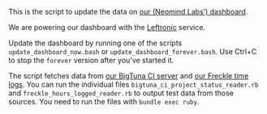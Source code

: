This is the script to update the data on [our (Neomind Labs’) dashboard][nm-dash].

[nm-dash]: redacted

We are powering our dashboard with the [Leftronic](https://www.leftronic.com/) service.

Update the dashboard by running one of the scripts `update_dashboard_now.bash` or `update_dashboard_forever.bash`. Use Ctrl+C to stop the `forever` version after you’ve started it.

The script fetches data from [our BigTuna CI server][our-ci-server] and [our Freckle time logs][our-freckle-logs]. You can run the individual files `bigtuna_ci_project_status_reader.rb` and `freckle_hours_logged_reader.rb` to output test data from those sources. You need to run the files with `bundle exec ruby`.

[our-ci-server]: redacted
[our-freckle-logs]: https://redacted.letsfreckle.com/time/pulse/
